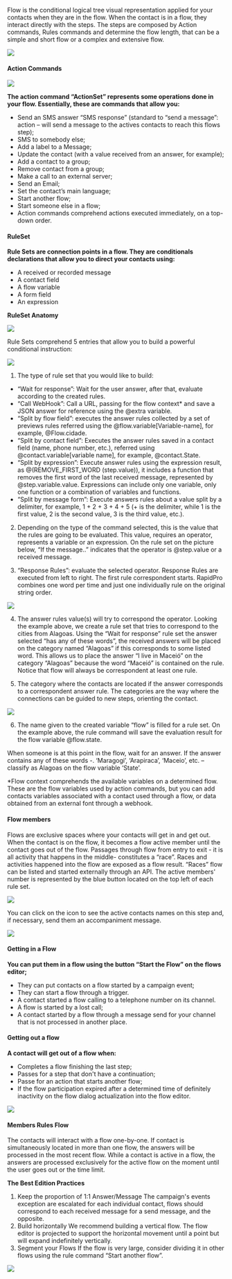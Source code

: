 Flow is the conditional logical tree visual representation applied for your contacts when they are in the flow. When the contact is in a flow, they interact directly with the steps. The steps are composed by Action commands, Rules commands and determine the flow length, that can be a simple and short flow or a complex and extensive flow.

![](/img/flow/flow1.png)

#### Action Commands ####

![](/img/flow/flow2.png)

**The action command “ActionSet” represents some operations done in your flow. Essentially, these are commands that allow you:**
- Send an SMS answer “SMS response” (standard to “send a message”: action – will send a message to the actives contacts to reach this flows step);
- SMS to somebody else;
- Add a label to a Message;
- Update the contact  (with a value received from an answer, for example);
- Add a contact to a group;
- Remove contact from a group;
- Make a call to an external server;
- Send an Email;
- Set the contact’s main language;
- Start another flow;
- Start someone else in a flow;
- Action commands comprehend actions executed immediately, on a top-down order.

#### RuleSet ####

**Rule Sets are connection points in a flow. They are conditionals declarations that allow you to direct your contacts using:**
- A received or recorded message
- A contact field
- A flow variable
- A form field
- An expression

**RuleSet Anatomy**

![](/img/flow/flow3.png)

Rule Sets comprehend 5 entries that allow you to build a powerful conditional instruction:

![](/img/flow/flow4.png)

1. The type of rule set that you would like to build:
 - “Wait for response”: Wait for the user answer, after that, evaluate according to the created rules.
 - “Call WebHook”: Call a URL, passing for the flow context* and save a JSON answer for reference using the @extra variable.
 - “Split by flow field”: executes the answer rules collected by a set of previews rules referred using the @flow.variable[Variable-name], for example, @Flow.cidade.
 - “Split by contact field”: Executes the answer rules saved in a contact field (name, phone number, etc.), referred using @contact.variable[variable name], for example, @contact.State.
 - “Split by expression”: Execute answer rules using the expression result, as @(REMOVE_FIRST_WORD (step.value)), it includes a function that removes the first word of the last received message, represented by @step.variable.value. Expressions can include only one variable, only one function or a combination of variables and functions.
 - “Split by message form”: Execute answers rules about a value split by a delimiter, for example, 1 + 2 + 3 + 4 + 5 (+ is the delimiter, while 1 is the first value, 2 is the second value, 3 is the third value, etc.).

2. Depending on the type of the command selected, this is the value that the rules are going to be evaluated. This value, requires an operator, represents a variable or an expression. On the rule set on the picture below, “If the message..” indicates that the operator is @step.value or a received message.

3. “Response Rules”: evaluate the selected operator. Response Rules are executed from left to right. The first rule correspondent starts. RapidPro combines one word per time and just one individually rule on the original string order. 

![](/img/flow/flow5.png)

4. The answer rules value(s) will try to correspond the operator. Looking the example above, we create a rule set that tries to correspond to the cities from Alagoas. Using the “Wait for response” rule set the answer selected “has any of these words”, the received answers will be placed on the category named  “Alagoas” if this corresponds to some listed word. This allows us to place the answer “I live in Maceió” on the category “Alagoas” because the word “Maceió” is contained on the rule. Notice that flow will always be correspondent at least one rule.

5. The category where the contacts are located if the answer corresponds to a correspondent answer rule. The categories are the way where the connections can be guided to new steps, orienting the contact.

![](/img/flow/flow6.png)

6. The name given to the created variable “flow” is filled for a rule set. On the example above, the rule command will save the evaluation result for the flow variable @flow.state.

When someone is at this point in the flow, wait for an answer. If the answer contains any of these words -. ‘Maragogi’, ‘Arapiraca’, ‘Maceio’, etc. – classify as Alagoas on the flow variable ‘State’.

*Flow context comprehends the available variables on a determined flow. These are the flow variables used by action commands, but you can add contacts variables associated with a contact used through a flow, or data obtained from an external font through a webhook.

#### Flow members ####
Flows are exclusive spaces where your contacts will get in and get out. When the contact is on the flow, it becomes a flow active member until the contact goes out of the flow. Passages through flow from entry to exit - it is all activity that happens in the middle- constitutes a “race”. Races and activities happened into the flow are exposed as a flow result. “Races” flow can be listed and started externally through an API.
The active members' number is represented by the blue button located on the top left of each rule set.

![](/img/flow/flow7.png)

You can click on the icon to see the active contacts names on this step and, if necessary, send them an accompaniment message.

![](/img/flow/flow8.png)

#### Getting in a Flow ####
**You can put them in a flow using the button “Start the Flow” on the flows editor;**
- They can put contacts on a flow started by a campaign event;
- They can start a flow through a trigger.
- A contact started a flow calling to a telephone number on its channel.
- A flow is started by a lost call;
- A contact started by a flow through a message send for your channel that is not processed in another place.

#### Getting out a flow ####
**A contact will get out of a flow when:**
- Completes a flow finishing the last step;
- Passes for a step that don't have a continuation;
- Passe for an action that starts another flow;
- If the flow participation expired after a determined time of definitely inactivity on the flow dialog actualization into the flow editor.

![](/img/flow/flow9.png)

#### Members Rules Flow ####
The contacts will interact with a flow one-by-one. If contact is simultaneously located in more than one flow, the answers will be processed in the most recent flow. While a contact is active in a flow, the answers are processed exclusively for the active flow on the moment until the user goes out or the time limit.

**The Best Edition Practices**
1. Keep the proportion of 1:1 Answer/Message
The campaign's events exception are escalated for each individual contact, flows should correspond to each received message for a send message, and the opposite.
2. Build horizontally 
We recommend building a vertical flow. The flow editor is projected to support the horizontal movement until a point but will expand indefinitely vertically.
3. Segment your Flows
If the flow is very large, consider dividing it in other flows using the rule command “Start another flow”.

![](/img/flow/flow10.png)
